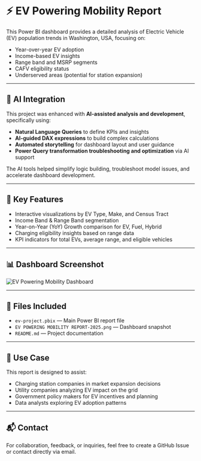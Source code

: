 
# ⚡ EV Powering Mobility Report

This Power BI dashboard provides a detailed analysis of Electric Vehicle (EV) population trends in Washington, USA, focusing on:

- Year-over-year EV adoption
- Income-based EV insights
- Range band and MSRP segments
- CAFV eligibility status
- Underserved areas (potential for station expansion)

---

## 🤖 AI Integration

This project was enhanced with **AI-assisted analysis and development**, specifically using:
- **Natural Language Queries** to define KPIs and insights
- **AI-guided DAX expressions** to build complex calculations
- **Automated storytelling** for dashboard layout and user guidance
- **Power Query transformation troubleshooting and optimization** via AI support

The AI tools helped simplify logic building, troubleshoot model issues, and accelerate dashboard development.

---

## 📌 Key Features

- Interactive visualizations by EV Type, Make, and Census Tract
- Income Band & Range Band segmentation
- Year-on-Year (YoY) Growth comparison for EV, Fuel, Hybrid
- Charging eligibility insights based on range data
- KPI indicators for total EVs, average range, and eligible vehicles

---

## 📊 Dashboard Screenshot

![EV Powering Mobility Dashboard](./Assets/EV%20POWERING%20MOBILITY%20REPORT-2025.png)

---

## 📂 Files Included

- `ev-project.pbix` — Main Power BI report file
- `EV POWERING MOBILITY REPORT-2025.png` — Dashboard snapshot
- `README.md` — Project documentation

---

## 🧠 Use Case

This report is designed to assist:
- Charging station companies in market expansion decisions
- Utility companies analyzing EV impact on the grid
- Government policy makers for EV incentives and planning
- Data analysts exploring EV adoption patterns

---

## 📬 Contact

For collaboration, feedback, or inquiries, feel free to create a GitHub Issue or contact directly via email.
